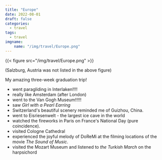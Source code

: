 ```yaml
---
title: "Europe"
date: 2022-08-01
draft: false
categories:
  - travel
tags:
  - travel 
imgname:
    name: "/img/travel/Europe.png"
---
```

{{< figure src="/img/travel/Europe.png" >}}

(Salzburg, Austria was not listed in the above figure)

My amazing three-week graduation trip!

- went paragliding in Interlaken!!!! 
- really like Amsterdam (after London)
- went to the Van Gogh Museum!!!!!
- saw *Girl with a Pearl Earring*
- Switzerland's beautiful scenery reminded me of Guizhou, China.
- went to Eisriesenwelt - the largest ice cave in the world
- watched the fireworks in Paris on France's National Day (pure coincidence).
- visited Cologne Cathedral
- experienced the joyful melody of DoReMi at the filming locations of the movie *The Sound of Music*.
- visited the Mozart Museum and listened to *the Turkish March* on the harpsichord